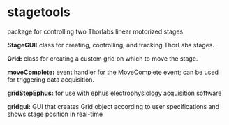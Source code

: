 stagetools
=============
package for controlling two Thorlabs linear motorized stages 

**StageGUI:** class for creating, controlling, and tracking ThorLabs stages. 

**Grid:** class for creating a custom grid on which to move the stage. 

**moveComplete:** event handler for the MoveComplete event; can be used for triggering data acquisition. 

**gridStepEphus:** for use with ephus electrophysiology acquisition software

**gridgui:** GUI that creates Grid object according to user specifications and shows stage position in real-time